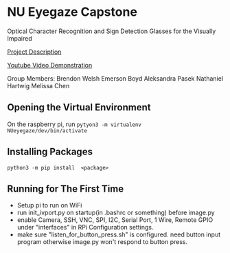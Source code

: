 # NU Eyegaze Capstone
Optical Character Recognition and Sign Detection Glasses for the Visually Impaired

[Project Description](https://docs.google.com/presentation/d/1Eew1FWWk76oY9wtT70f1i_0qqgfPZqYRX5wbpYT6G0Q/edit?usp=sharing)

[Youtube Video Demonstration](https://youtu.be/peDaGbRYc8M)

Group Members: 
Brendon Welsh
Emerson Boyd
Aleksandra Pasek
Nathaniel Hartwig
Melissa Chen

## Opening the Virtual Environment
On the raspberry pi, run `pytyon3 -m virtualenv NUeyegaze/dev/bin/activate`

## Installing Packages
`python3 -m pip install  <package>`

## Running for The First Time
- Setup pi to run on WiFi
- run init_ivport.py on startup(in .bashrc or something) before image.py
- enable Camera, SSH, VNC, SPI, I2C, Serial Port, 1 Wire, Remote GPIO under "interfaces" in RPi Configuration settings.  
- make sure "listen_for_button_press.sh" is configured. need button input program otherwise image.py won't respond to button press. 
